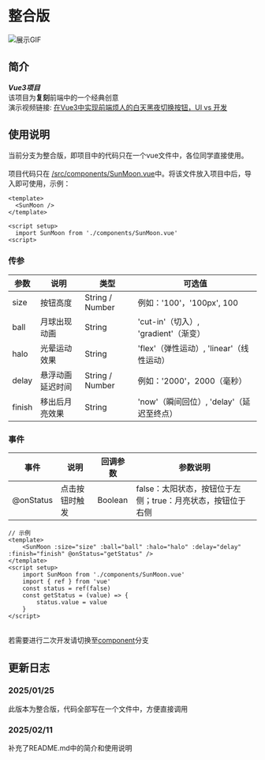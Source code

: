 # 整合版

![展示GIF](https://media4.giphy.com/media/v1.Y2lkPTc5MGI3NjExZ3h4bnJxcjJjYXpsMjA1c3Yzb2sycGNoaWV1eDA5czA0eXJ1NDZrdiZlcD12MV9pbnRlcm5hbF9naWZfYnlfaWQmY3Q9Zw/FIpl1KcwLPUYYrFV6Q/giphy.gif "sun_moon")

## 简介
_**Vue3项目**_ \
该项目为**复刻**前端中的一个经典创意 \
演示视频链接: [在Vue3中实现前端烦人的白天黑夜切换按钮，UI vs 开发](https://www.bilibili.com/video/BV1xdFFevEfs/)

## 使用说明
当前分支为整合版，即项目中的代码只在一个vue文件中，各位同学直接使用。 \
\
项目代码只在 [/src/components/SunMoon.vue](https://github.com/YipThim123/sun_moon_public/blob/develop/src/components/SunMoon.vue)中。将该文件放入项目中后，导入即可使用，示例：
```vue
<template>
  <SunMoon />
</template>

<script setup>
  import SunMoon from './components/SunMoon.vue'
<script>
```

### 传参
| 参数    | 说明               | 类型            | 可选值                            |
|---------|------------------|---------------|-------------------------------------|
| size    | 按钮高度           | String / Number | 例如：'100'，'100px', 100          |
| ball    | 月球出现动画       | String          | 'cut-in'（切入）, 'gradient'（渐变）  |
| halo    | 光晕运动效果       | String          | 'flex'（弹性运动）, 'linear'（线性运动） |
| delay   | 悬浮动画延迟时间   | String / Number  | 例如：'2000'，2000（毫秒） |
| finish  | 移出后月亮效果     | String          | 'now'（瞬间回位）, 'delay'（延迟至终点） |

### 事件
| 事件      | 说明             | 回调参数       |  参数说明  |
|-----------|----------------|--------------|--------------|
| @onStatus | 点击按钮时触发  | Boolean |false：太阳状态，按钮位于左侧；true：月亮状态，按钮位于右侧|


```vue
// 示例
<template> 
    <SunMoon :size="size" :ball="ball" :halo="halo" :delay="delay" :finish="finish" @onStatus="getStatus" />
</template>
<script setup>
    import SunMoon from './components/SunMoon.vue'
    import { ref } from 'vue'
    const status = ref(false)
    const getStatus = (value) => {
        status.value = value
    }
</script>
```

\
若需要进行二次开发请切换至[component](https://github.com/YipThim123/sun_moon_public/tree/component)分支

## 更新日志

### 2025/01/25
此版本为整合版，代码全部写在一个文件中，方便直接调用

### 2025/02/11
补充了README.md中的简介和使用说明
